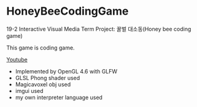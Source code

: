 # HoneyBeeCodingGame
19-2 Interactive Visual Media Term Project: 꿀벌 대소동(Honey bee coding game)

This game is coding game.

[Youtube](https://youtu.be/CPp0Bae2gHk)

* Implemented by OpenGL 4.6 with GLFW
* GLSL Phong shader used
* Magicavoxel obj used
* imgui used
* my own interpreter language used
